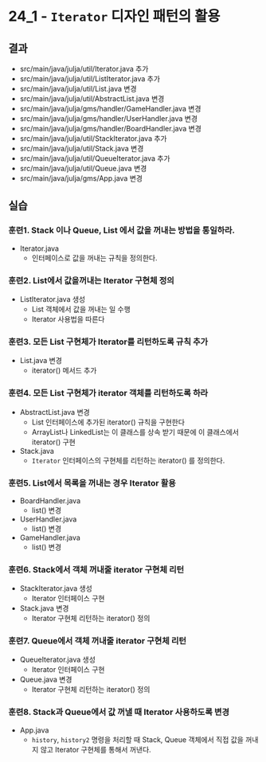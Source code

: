 # 24_1 - `Iterator` 디자인 패턴의 활용

##  결과

- src/main/java/julja/util/Iterator.java 추가
- src/main/java/julja/util/ListIterator.java 추가
- src/main/java/julja/util/List.java 변경
- src/main/java/julja/util/AbstractList.java 변경
- src/main/java/julja/gms/handler/GameHandler.java 변경
- src/main/java/julja/gms/handler/UserHandler.java 변경
- src/main/java/julja/gms/handler/BoardHandler.java 변경
- src/main/java/julja/util/StackIterator.java 추가
- src/main/java/julja/util/Stack.java 변경
- src/main/java/julja/util/QueueIterator.java 추가
- src/main/java/julja/util/Queue.java 변경
- src/main/java/julja/gms/App.java 변경


## 실습

### 훈련1. Stack 이나 Queue, List 에서 값을 꺼내는 방법을 통일하라.

- Iterator.java
    - 인터페이스로 값을 꺼내는 규칙을 정의한다.
    
### 훈련2. List에서 값을꺼내는 Iterator 구현체 정의
 
- ListIterator.java 생성
    -  List 객체에서 값을 꺼내는 일 수행
    - Iterator 사용법을 따른다
    
### 훈련3. 모든 List 구현체가 Iterator를 리턴하도록 규칙 추가
- List.java 변경
     - iterator() 메서드 추가

### 훈련4. 모든 List 구현체가 iterator 객체를 리턴하도록 하라 
- AbstractList.java 변경
     - List 인터페이스에 추가된 iterator() 규칙을 구현한다
     - ArrayList나 LinkedList는 이 클래스를 상속 받기 때문에 이 클래스에서 iterator() 구현
- Stack.java
    - `Iterator` 인터페이스의 구현체를 리턴하는 iterator() 를 정의한다.
    
### 훈련5. List에서 목록을 꺼내는 경우 Iterator 활용
- BoardHandler.java
  - list() 변경
- UserHandler.java
  - list() 변경
- GameHandler.java
  - list() 변경

### 훈련6. Stack에서 객체 꺼내줄 iterator 구현체 리턴
- StackIterator.java 생성
  - Iterator 인터페이스 구현
- Stack.java 변경
  - Iterator 구현체 리턴하는 iterator() 정의
  
### 훈련7. Queue에서 객체 꺼내줄 iterator 구현체 리턴
- QueueIterator.java 생성
  - Iterator 인터페이스 구현
- Queue.java 변경
  - Iterator 구현체 리턴하는 iterator() 정의  
  
### 훈련8. Stack과 Queue에서 값 꺼낼 때 Iterator 사용하도록 변경
- App.java
    - `history`, `history2` 명령을 처리할 때 Stack, Queue 객체에서 직접 값을 꺼내지 않고 Iterator 구현체를 통해서 꺼낸다.
